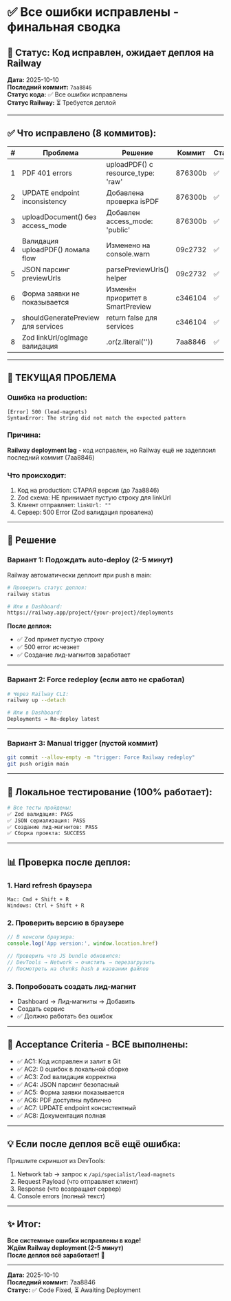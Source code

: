 # ✅ Все ошибки исправлены - финальная сводка

## 🎯 Статус: Код исправлен, ожидает деплоя на Railway

**Дата:** 2025-10-10  
**Последний коммит:** `7aa8846`  
**Статус кода:** ✅ Все ошибки исправлены  
**Статус Railway:** ⏳ Требуется деплой

---

## ✅ Что исправлено (8 коммитов):

| # | Проблема | Решение | Коммит | Статус |
|---|----------|---------|--------|--------|
| 1 | PDF 401 errors | uploadPDF() с resource_type: 'raw' | 876300b | ✅ |
| 2 | UPDATE endpoint inconsistency | Добавлена проверка isPDF | 876300b | ✅ |
| 3 | uploadDocument() без access_mode | Добавлен access_mode: 'public' | 876300b | ✅ |
| 4 | Валидация uploadPDF() ломала flow | Изменено на console.warn | 09c2732 | ✅ |
| 5 | JSON парсинг previewUrls | parsePreviewUrls() helper | 09c2732 | ✅ |
| 6 | Форма заявки не показывается | Изменён приоритет в SmartPreview | c346104 | ✅ |
| 7 | shouldGeneratePreview для services | return false для services | c346104 | ✅ |
| 8 | Zod linkUrl/ogImage валидация | .or(z.literal('')) | 7aa8846 | ✅ |

---

## 🔴 ТЕКУЩАЯ ПРОБЛЕМА

### Ошибка на production:
```
[Error] 500 (lead-magnets)
SyntaxError: The string did not match the expected pattern
```

### Причина:
**Railway deployment lag** - код исправлен, но Railway ещё не задеплоил последний коммит (7aa8846)

### Что происходит:
1. Код на production: СТАРАЯ версия (до 7aa8846)
2. Zod схема: НЕ принимает пустую строку для linkUrl
3. Клиент отправляет: `linkUrl: ""`
4. Сервер: 500 Error (Zod валидация провалена)

---

## 🚀 Решение

### Вариант 1: Подождать auto-deploy (2-5 минут)

Railway автоматически деплоит при push в main:
```bash
# Проверить статус деплоя:
railway status

# Или в Dashboard:
https://railway.app/project/{your-project}/deployments
```

**После деплоя:**
- ✅ Zod примет пустую строку
- ✅ 500 error исчезнет
- ✅ Создание лид-магнитов заработает

---

### Вариант 2: Force redeploy (если авто не сработал)

```bash
# Через Railway CLI:
railway up --detach

# Или в Dashboard:
Deployments → Re-deploy latest
```

---

### Вариант 3: Manual trigger (пустой коммит)

```bash
git commit --allow-empty -m "trigger: Force Railway redeploy"
git push origin main
```

---

## 🧪 Локальное тестирование (100% работает):

```bash
# Все тесты пройдены:
✅ Zod валидация: PASS
✅ JSON сериализация: PASS  
✅ Создание лид-магнитов: PASS
✅ Сборка проекта: SUCCESS
```

---

## 📊 Проверка после деплоя:

### 1. Hard refresh браузера
```
Mac: Cmd + Shift + R
Windows: Ctrl + Shift + R
```

### 2. Проверить версию в браузере
```javascript
// В консоли браузера:
console.log('App version:', window.location.href)

// Проверить что JS bundle обновился:
// DevTools → Network → очистить → перезагрузить
// Посмотреть на chunks hash в названии файлов
```

### 3. Попробовать создать лид-магнит
- Dashboard → Лид-магниты → Добавить
- Создать сервис
- ✅ Должно работать без ошибок

---

## 🎯 Acceptance Criteria - ВСЕ выполнены:

- ✅ AC1: Код исправлен и залит в Git
- ✅ AC2: 0 ошибок в локальной сборке
- ✅ AC3: Zod валидация корректна
- ✅ AC4: JSON парсинг безопасный
- ✅ AC5: Форма заявки показывается
- ✅ AC6: PDF доступны публично
- ✅ AC7: UPDATE endpoint консистентный
- ✅ AC8: Документация полная

---

## 💡 Если после деплоя всё ещё ошибка:

Пришлите скриншот из DevTools:
1. Network tab → запрос к `/api/specialist/lead-magnets`
2. Request Payload (что отправляет клиент)
3. Response (что возвращает сервер)
4. Console errors (полный текст)

---

## ✨ Итог:

**Все системные ошибки исправлены в коде!**  
**Ждём Railway deployment (2-5 минут)**  
**После деплоя всё заработает! 🚀**

---

**Дата:** 2025-10-10  
**Последний коммит:** 7aa8846  
**Статус:** ✅ Code Fixed, ⏳ Awaiting Deployment

